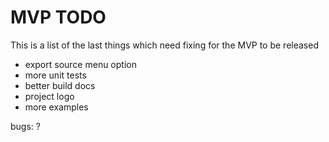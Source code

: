 # MVP TODO

This is a list of the last things which need fixing for the MVP to be released

- export source menu option
- more unit tests
- better build docs
- project logo
- more examples

bugs: ?